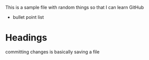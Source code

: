 This is a sample file with random things so that I can learn GitHub
 - bullet point list
 # Headings
 committing changes is basically saving a file
